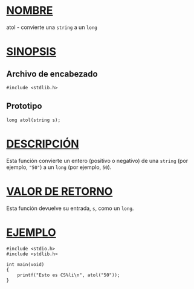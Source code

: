 # [NOMBRE](#nombre)

atol - convierte una `string` a un `long`

# [SINOPSIS](#sinopsis)

## Archivo de encabezado

    #include <stdlib.h>

## Prototipo

    long atol(string s);

# [DESCRIPCIÓN](#descripción)

Esta función convierte un entero (positivo o negativo) de una `string` (por ejemplo, `"50"`) a un `long` (por ejemplo, `50`).

# [VALOR DE RETORNO](#valor-de-retorno)

Esta función devuelve su entrada, `s`, como un `long`.

# [EJEMPLO](#ejemplo)

    #include <stdio.h>
    #include <stdlib.h>

    int main(void)
    {
        printf("Esto es CS%li\n", atol("50"));
    }